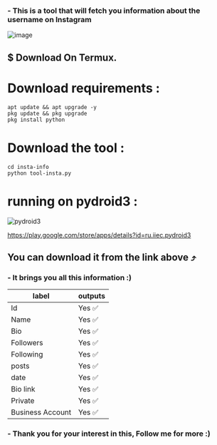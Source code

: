 <h3>- This is a tool that will fetch you information about the username on Instagram</h3>


![image](https://telegra.ph/file/48c603132838f5c2612a8.png)


<h2>$ Download On Termux.</h2>

# Download requirements :
```
apt update && apt upgrade -y
pkg update && pkg upgrade
pkg install python
```
# Download the tool :
```
cd insta-info
python tool-insta.py
```

# running on pydroid3 :
![pydroid3](https://telegra.ph/file/bf11fa4ff02da0c4f7528.png)

https://play.google.com/store/apps/details?id=ru.iiec.pydroid3

<h2>You can download it from the link above ⤴</h2>



<h3>- It brings you all this information :)</h3>

| label | outputs |
| --- | --- |
| Id | Yes ✅ |
| Name | Yes ✅ |
| Bio | Yes ✅ |
| Followers | Yes ✅ |
| Following | Yes ✅ |
| posts | Yes ✅ |
| date | Yes ✅ |
| Bio link | Yes ✅ |
| Private | Yes ✅ |
| Business Account | Yes ✅ |



<h3>- Thank you for your interest in this, Follow me for more :)</h3>

